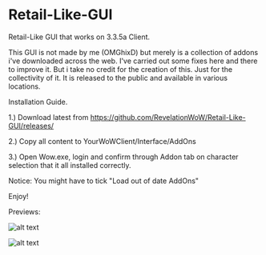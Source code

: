 # Retail-Like-GUI
Retail-Like GUI that works on 3.3.5a Client.


This GUI is not made by me (OMGhixD) but merely is a collection of addons i've downloaded across the web. I've carried out some fixes here and there to improve it. But i take no credit for the creation of this. Just for the collectivity of it. It is released to the public and available in various locations.

Installation Guide.

1.) Download latest from https://github.com/RevelationWoW/Retail-Like-GUI/releases/

2.) Copy all content to YourWoWClient/Interface/AddOns

3.) Open Wow.exe, login and confirm through Addon tab on character selection that it all installed correctly.

Notice: You might have to tick "Load out of date AddOns"

Enjoy!

Previews:

![alt text]([https://github.com/adam-p/markdown-here/raw/master/src/common/images/icon48.png](https://i.imgur.com/mUuZSu1.jpeg) "Logo Title Text 1")

![alt text](https://i.imgur.com/mUuZSu1.jpeg "Logo Title Text 1")
